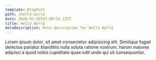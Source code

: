 ```yaml
---
template: BlogPost
path: /hello-world
date: 2020-02-20T07:08:53.137Z
title: Hello World
metaDescription: Meta description for Hello World
---
```


Lorem ipsum dolor, sit amet consectetur adipisicing elit. Similique fugiat delectus pariatur blanditiis nulla soluta ratione nostrum, harum maiores adipisci a quod nobis cupiditate quae odit unde qui sit consequuntur.
